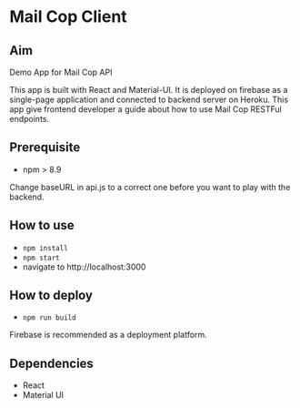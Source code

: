 # Mail Cop Client

## Aim
Demo App for Mail Cop API

This app is built with React and Material-UI. It is deployed on firebase as a single-page application and connected to backend server on Heroku. This app give frontend developer a guide about how to use Mail Cop RESTFul endpoints.

## Prerequisite
- npm > 8.9

Change baseURL in api.js to a correct one before you want to play with the backend.

## How to use
- `npm install`
- `npm start`
- navigate to http://localhost:3000

## How to deploy
- `npm run build`

Firebase is recommended as a deployment platform.

## Dependencies
- React
- Material UI
